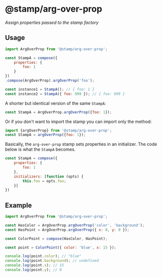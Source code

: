 # @stamp/arg-over-prop

_Assign properties passed to the stamp factory_

## Usage

```js
import ArgOverProp from '@stamp/arg-over-prop';

const StampA = compose({
    properties: {
        foo: 1
    }
})
.compose(ArgOverProp).argOverProp('foo');

const instance1 = StampA(); // { foo: 1 }
const instance2 = StampA({ foo: 999 }); // { foo: 999 }
```

A shorter but identical version of the same `StampA`:
```js
const StampA = ArgOverProp.argOverProp({foo: 1});
```

Or if you don't want to import the stamp you can import only the method:
```js
import {argOverProp} from '@stamp/arg-over-prop';
const StampA = argOverProp({foo: 1});
```


Basically, the `arg-over-prop` stamp sets properties in an initializer.
The code below is what the `StampA` becomes.
```js
const StampA = compose({
    properties: {
        foo: 1
    },
    initializers: [function (opts) {
        this.foo = opts.foo;
    }]
})
```


## Example

```js
import ArgOverProp from '@stamp/arg-over-prop';

const HasColor = ArgOverProp.argOverProp('color', 'background');
const HasPoint = ArgOverProp.argOverProp({ x: 0, y: 0 });

const ColorPoint = compose(HasColor, HasPoint);

const point = ColorPoint({ color: 'blue', x: 15 });

console.log(point.color); // "blue"
console.log(point.background); // undefined
console.log(point.x); // 15
console.log(point.y); // 0
```
